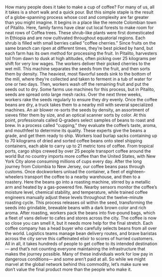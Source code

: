 How many people does it take to make a cup of coffee? For many of us, all it takes is a short walk and a quick pour. But this simple staple is the result  of a globe-spanning process whose cost and complexity are far greater than you might imagine. It begins in a place like the remote Colombian town of Pitalito. Here, family farms have clear cut  local forests to make room for neat rows of Coffea trees. These shrub-like plants  were first domesticated in Ethiopia and are now cultivated throughout equatorial regions. Each shrub is filled with small berries called "coffee cherries." Since fruits on the same branch  can ripen at different times, they’re best picked by hand, but each farm has its own method for processing the fruit. In Pitalito, harvesters toil  from dawn to dusk at high altitudes, often picking over 25 kilograms per shift for very low wages. The workers deliver their picked cherries to the wet mill. This machine separates the seeds from the fruit, and then sorts them by density. The heaviest, most flavorful seeds  sink to the bottom of the mill, where they’re collected  and taken to ferment in a tub of water for one or two days. Then, workers wash off the remaining fruit and put the seeds out to dry. Some farms use machines for this process, but in Pitalito, seeds are spread onto large mesh racks. Over the next three weeks,  workers rake the seeds regularly to ensure they dry evenly. Once the coffee beans are dry, a truck takes them to a nearby mill with several specialized machines. An air blower re-sorts the seeds  by density, an assortment of sieves filter  them by size, and an optical scanner sorts by color. At this point, professionals called Q-graders select samples of beans to roast and brew. In a process called "cupping,"  they evaluate the coffee’s taste, aroma, and mouthfeel to determine its quality. These experts give the beans a grade, and get them ready to ship. Workers load burlap sacks  containing up to 70 kilograms of dried and sorted coffee beans onto steel shipping containers, each able to carry  up to 21 metric tons of coffee. From tropical ports, cargo ships  crewed by over 25 people transport coffee around the world But no country imports more coffee than the United States, with New York City alone consuming millions of cups every day. After the long journey  from Colombia to New Jersey, our coffee beans pass through customs. Once dockworkers unload the container, a fleet of eighteen-wheelers transport  the coffee to a nearby warehouse, and then to a roastery. Here the beans go into a roasting machine, stirred by a metallic arm and heated by a gas-powered fire. Nearby sensors monitor the coffee’s moisture level, chemical stability, and temperature, while trained coffee engineers manually adjust these levels throughout the twelve-minute roasting cycle. This process releases oil within the seed, transforming the seeds into grindable, brewable beans with a dark brown color and rich aroma. After roasting, workers pack the beans into five-pound bags, which a fleet of vans deliver to cafes and stores across the city. The coffee is now so close  you can smell it, but it needs more help  for the final stretch. Each coffee company has a head buyer who carefully selects beans  from all over the world. Logistics teams manage  bean delivery routes, and brave baristas across the city serve this caffeinated elixir to scores of hurried customers. All in all, it takes hundreds of people to get coffee to its intended destination— and that’s not counting everyone maintaining the infrastructure that makes the journey possible. Many of these individuals work  for low pay in dangerous conditions— and some aren’t paid at all. So while we might marvel at the global network behind this commodity, let’s make sure we don’t value  the final product more than the people who make it. 